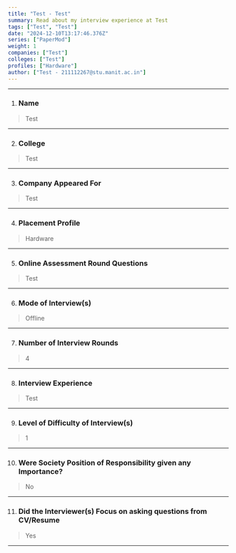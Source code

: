 ```yaml
---
title: "Test - Test"
summary: Read about my interview experience at Test
tags: ["Test", "Test"]
date: "2024-12-10T13:17:46.376Z"
series: ["PaperMod"]
weight: 1
companies: ["Test"]
colleges: ["Test"]
profiles: ["Hardware"]
author: ["Test - 211112267@stu.manit.ac.in"]
---
```

---
1. ### Name

> Test

---

2. ### College

> Test

---

3. ### Company Appeared For

> Test

---

4. ### Placement Profile

> Hardware

---

5. ### Online Assessment Round Questions

> Test

---

6. ### Mode of Interview(s)

> Offline

---

7. ### Number of Interview Rounds

> 4

---

8. ### Interview Experience

> Test

---

9. ### Level of Difficulty of Interview(s)

> 1

---

10. ### Were Society Position of Responsibility given any Importance?

> No

---

11. ### Did the Interviewer(s) Focus on asking questions from CV/Resume

> Yes

---

